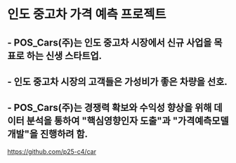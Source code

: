 # 인도 중고차 가격 예측 프로젝트
## - POS_Cars(주)는 인도 중고차 시장에서 신규 사업을 목표로 하는 신생 스타트업.
## - 인도 중고차 시장의 고객들은 가성비가 좋은 차량을 선호.
## - POS_Cars(주)는 경쟁력 확보와 수익성 향상을 위해 데이터 분석을 통하여 "핵심영향인자 도출"과 "가격예측모델 개발"을 진행하려 함.

https://github.com/p25-c4/car
